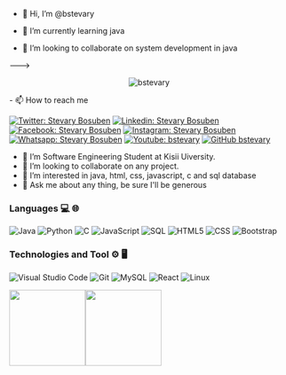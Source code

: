 
- 👋 Hi, I’m @bstevary

- 🌱 I’m currently learning java
- 💞️ I’m looking to collaborate on system development in java

--->
<p align="center">
  <img src="https://github.com/bstevary/bstevary/blob/main/STEVARY.gif"   title="bstevary">
</p>
- 📫 How to reach me 

[![Twitter: Stevary Bosuben](https://img.shields.io/twitter/follow/bstevary?style=social)](https://twitter.com/bstevary)
[![Linkedin: Stevary Bosuben](https://img.shields.io/badge/-bstevary-blue?style=flat-square&logo=Linkedin&logoColor=white&link=https://www.linkedin.com/in/bstevary/)](https://www.linkedin.com/in/bstevary/)
[![Facebook: Stevary Bosuben](https://img.shields.io/badge/-bstevary-bluesky?style=flat-square&logo=Facebook&logoColor=white&link=https://www.facebook.com/bstevary/)](https://www.facebook.com/bstevary/)
[![Instagram: Stevary Bosuben](https://img.shields.io/badge/-bstevary-brown?style=flat-square&logo=Instagram&logoColor=white&link=https://www.instagram.com/bstevary/)](https://www.instagram.com/bstevary)
[![Whatsapp: Stevary Bosuben](https://img.shields.io/badge/-+254112446045-steal?style=flat-square&logo=Whatsapp&logoColor=white&link=https://wa.link/a5yo7u/)](https://wa.link/a5yo7u)
[![Youtube: bstevary](https://img.shields.io/badge/-bstevary-red?style=flat-square&logo=Youtube&logoColor=white&link=https://www.youtube.com/channel/UCjSpxsr1y25pqTxUQerrdPw/)](https://www.youtube.com/channel/UCjSpxsr1y25pqTxUQerrdPw)
[![GitHub bstevary](https://img.shields.io/github/followers/bstevary?label=follow&style=social)](https://github.com/bstevary)
- 🌱 I’m Software Engineering Student at Kisii Uiversity.
- 👯 I’m looking to collaborate on any project.
- 👀 I’m interested in java, html, css, javascript, c and sql database
- 💬 Ask me about any thing, be sure I'll be generous



### Languages 💻 🌐
![Java](https://img.shields.io/badge/-Java-000?&logo=java)
![Python](https://img.shields.io/badge/-Python-000?&logo=python)
![C](https://img.shields.io/badge/-C-000?&logo=C)
![JavaScript](https://img.shields.io/badge/-JavaScript-000?&logo=JavaScrip)
![SQL](https://img.shields.io/badge/-SQL-000?&logo=MySQL&logoColor=4479A1)
![HTML5](https://img.shields.io/badge/-HTML5-333333?style=flat&logo=HTML5) 
![CSS](https://img.shields.io/badge/-CSS-333333?style=flat&logo=CSS3)
![Bootstrap](https://img.shields.io/badge/-Bootstrap-333333?style=flat&logo=bootstrap)
### Technologies and Tool ⚙️ 🖥
![Visual Studio Code](https://img.shields.io/badge/-Visual%20Studio%20Code-333333?style=flat&logo=visual-studio-code&logoColor=007ACC)
![Git](https://img.shields.io/badge/-Git-333333?style=flat&logo=git)
![MySQL](https://img.shields.io/badge/-MySQL-333333?style=flat&logo=mysql)
![React](https://img.shields.io/badge/-React-000?&logo=React)
![Linux](https://img.shields.io/badge/-Linux-000?&logo=Linux&logoColor=FCC624)

<a href="https://github.com/bstevary"><img height="137px" src="https://github-readme-stats.vercel.app/api?username=bstevary&hide_title=true&hide_border=true&show_icons=true&include_all_commits=true&count_private=true&line_height=21&text_color=000&icon_color=000&bg_color=0,ea6161,ffc64d,fffc4d,52fa5a&theme=graywhite" /><!-- wi*quL3fcV --><img height="137px" src="https://github-readme-stats.vercel.app/api/top-langs/?username=bstevary&hide=html&hide_title=true&hide_border=true&layout=compact&langs_count=7&exclude_repo=comp426,Redventures-Movie-Quotes&text_color=000&icon_color=fff&bg_color=0,52fa5a,4dfcff,c64dff&theme=graywhite" /></a>
<!---
StevaryBosuben/StevaryBosuben is a ✨ special ✨ repository because its `README.md` (this file) appears on your GitHub profile.
You can click the Preview link to take a look at your changes.
